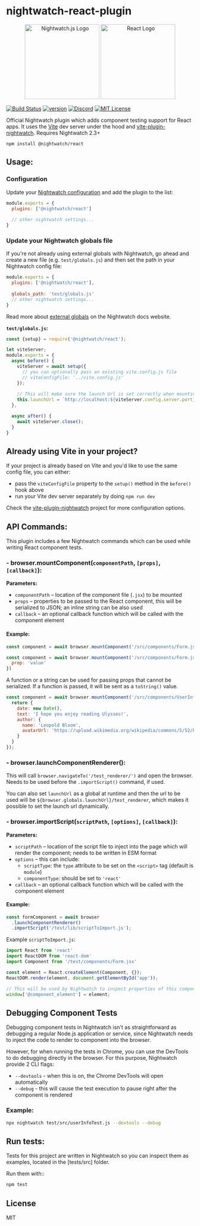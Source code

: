 # nightwatch-react-plugin
<p align=center>
  <img alt="Nightwatch.js Logo" src="https://raw.githubusercontent.com/nightwatchjs/nightwatch-plugin-react/main/.github/assets/nightwatch-logo.svg" width=200 />
  <img alt="React Logo" src="https://raw.githubusercontent.com/nightwatchjs/nightwatch-plugin-react/main/.github/assets/react-logo.png" width=200 />
</p>

[![Build Status][build-badge]][build]
[![version][version-badge]][package]
[![Discord][discord-badge]][discord]
[![MIT License][license-badge]][license]

Official Nightwatch plugin which adds component testing support for React apps. It uses the [Vite](https://vitejs.dev/) dev server under the hood and [vite-plugin-nightwatch](https://github.com/nightwatchjs/vite-plugin-nightwatch). Requires Nightwatch 2.3+

```
npm install @nightwatch/react
```

## Usage:

### Configuration
Update your [Nightwatch configuration](https://nightwatchjs.org/guide/configuration/overview.html) and add the plugin to the list:

```js
module.exports = {
  plugins: ['@nightwatch/react']
  
  // other nightwatch settings...
}
```

### Update your Nightwatch globals file

If you're not already using external globals with Nightwatch, go ahead and create a new file (e.g. `test/globals.js`) and then set the path in your Nightwatch config file:

```js
module.exports = {
  plugins: ['@nightwatch/react'],
  
  globals_path: 'test/globals.js'
  // other nightwatch settings...
}
```

Read more about [external globals](https://nightwatchjs.org/guide/using-nightwatch/external-globals.html) on the Nightwatch docs website.

**`test/globals.js`:**
```js
const {setup} = require('@nightwatch/react');

let viteServer;
module.exports = {
  async before() {
    viteServer = await setup({
      // you can optionally pass an existing vite.config.js file
      // viteConfigFile: '../vite.config.js'
    });
    
    // This will make sure the launch Url is set correctly when mounting the React component
    this.launchUrl = `http://localhost:${viteServer.config.server.port}`;
  },

  async after() {
    await viteServer.close();
  }
}
```

## Already using Vite in your project?

If your project is already based on Vite and you'd like to use the same config file, you can either:
- pass the `viteConfigFile` property to the `setup()` method in the `before()` hook above
- run your Vite dev server separately by doing `npm run dev`

Check the [vite-plugin-nightwatch](https://github.com/nightwatchjs/vite-plugin-nightwatch) project for more configuration options.

## API Commands:
This plugin includes a few Nightwatch commands which can be used while writing React component tests.

### - browser.mountComponent(`componentPath`, `[props]`, `[callback]`):
**Parameters:**
- `componentPath` – location of the component file (`.jsx`) to be mounted
- `props` – properties to be passed to the React component, this will be serialized to JSON; an inline string can be also used
- `callback` – an optional callback function which will be called with the component element

#### Example:
```js
const component = await browser.mountComponent('/src/components/Form.jsx')
```

```js
const component = await browser.mountComponent('/src/components/Form.jsx', {
  prop: 'value'
})
```

A function or a string can be used for passing props that cannot be serialized. If a function is passed, it will be sent as a `toString()` value.
```js
const component = await browser.mountComponent('/src/components/UserInfo.jsx', function () {
  return {
    date: new Date(),
    text: 'I hope you enjoy reading Ulysses!',
    author: {
      name: 'Leopold Bloom',
      avatarUrl: 'https://upload.wikimedia.org/wikipedia/commons/5/52/Poldy.png'
    }
  }
});
```

### - browser.launchComponentRenderer():
This will call `browser.navigateTo('/test_renderer/')` and open the browser. Needs to be used before the `.importScript()` command, if used.

You can also set `launchUrl` as a global at runtime and then the url to be used will be `${browser.globals.launchUrl}/test_renderer`, which makes it possible to set the launch url dynamically.

### - browser.importScript(`scriptPath`, `[options]`, `[callback]`):
**Parameters:**
- `scriptPath` – location of the script file to inject into the page which will render the component; needs to be written in ESM format
- `options` – this can include:
  - `scriptType`: the `type` attribute to be set on the `<script>` tag (default is `module`)
  - `componentType`: should be set to `'react'`
- `callback` – an optional callback function which will be called with the component element

#### Example:
```js
const formComponent = await browser
  .launchComponentRenderer()
  .importScript('/test/lib/scriptToImport.js');
```

Example `scriptToImport.js`:
```js
import React from 'react'
import ReactDOM from 'react-dom'
import Component from '/test/components/Form.jsx'

const element = React.createElement(Component, {});
ReactDOM.render(element, document.getElementById('app'));

// This will be used by Nightwatch to inspect properties of this component
window['@component_element'] = element;
```

## Debugging Component Tests
Debugging component tests in Nightwatch isn't as straightforward as debugging a regular Node.js application or service, since Nightwatch needs to inject the code to render to component into the browser.

However, for when running the tests in Chrome, you can use the DevTools to do debugging directly in the browser. For this purpose, Nightwatch provide 2 CLI flags:
- `--devtools` - when this is on, the Chrome DevTools will open automatically
- `--debug` - this will cause the test execution to pause right after the component is rendered

### Example:
```sh
npx nightwatch test/src/userInfoTest.js --devtools --debug
```

## Run tests:

Tests for this project are written in Nightwatch so you can inspect them as examples, located in the [tests/src] folder.

Run them with::
```sh
npm test 
```


## License
MIT

[build-badge]: https://github.com/nightwatchjs/nightwatch-plugin-react/actions/workflows/node.js.yml/badge.svg?branch=main
[build]: https://github.com/nightwatchjs/nightwatch-plugin-react/actions/workflows/node.js.yml
[version-badge]: https://img.shields.io/npm/v/@nightwatch/react.svg?style=flat-square
[package]: https://www.npmjs.com/package/@nightwatch/react
[license-badge]: https://img.shields.io/npm/l/@nightwatch/react.svg?style=flat-square
[license]: https://github.com/nightwatchjs/nightwatch-plugin-react/blob/main/LICENSE
[discord-badge]: https://img.shields.io/discord/618399631038218240.svg?color=7389D8&labelColor=6A7EC2&logo=discord&logoColor=ffffff&style=flat-square
[discord]: https://discord.gg/SN8Da2X
